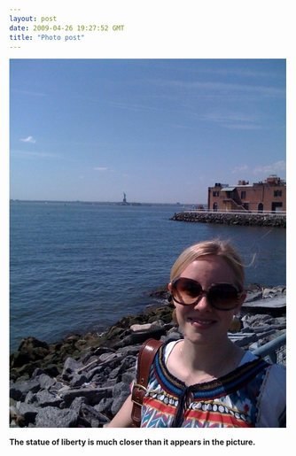```yaml
---
layout: post
date: 2009-04-26 19:27:52 GMT
title: "Photo post"
---
```

![travisj](/images/f0619195189af84bd3d7f053c6da9199510950f1e9948dfce46bd81ecc2bb18b.jpg)

<b>The statue of liberty is much closer than it appears in the picture.</b>